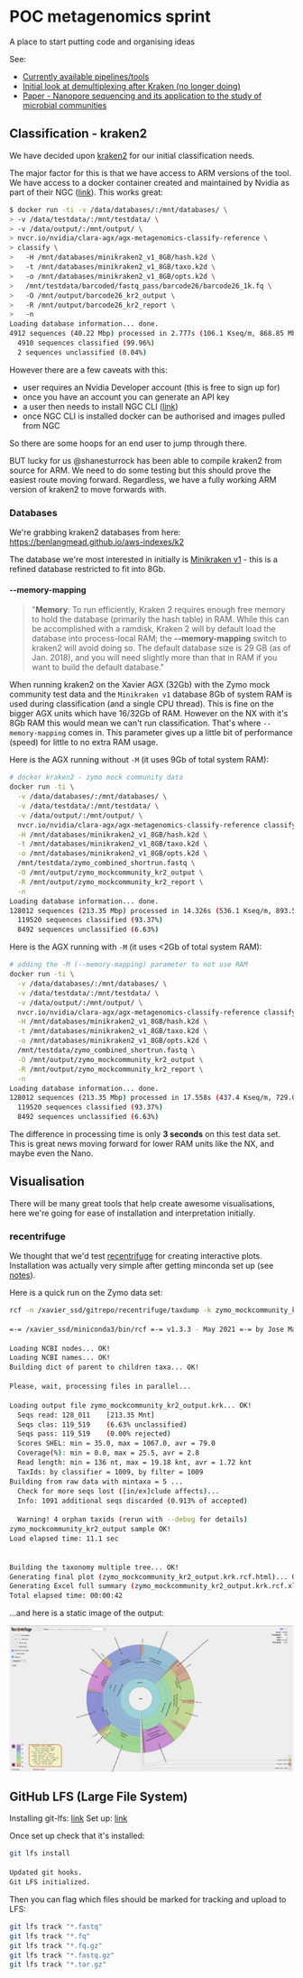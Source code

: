 # POC metagenomics sprint

A place to start putting code and organising ideas

See:

- [Currently available pipelines/tools](./available_pipelines_tools.md)
- [Initial look at demultiplexing after Kraken (no longer doing)](./demultiplex_kraken_output.md)
- [Paper - Nanopore sequencing and its application to the study of microbial communities](https://www.sciencedirect.com/science/article/pii/S2001037021000714)

## Classification - kraken2 

We have decided upon [kraken2](https://github.com/DerrickWood/kraken2) for our initial classification needs.

The major factor for this is that we have access to ARM versions of the tool. We have access to a docker container created and maintained by Nvidia as part of their NGC ([link](https://ngc.nvidia.com/catalog/containers/nvidia:clara-agx:agx-metagenomics-classify-reference)). This works great:

```sh
$ docker run -ti -v /data/databases/:/mnt/databases/ \
> -v /data/testdata/:/mnt/testdata/ \
> -v /data/output/:/mnt/output/ \
> nvcr.io/nvidia/clara-agx/agx-metagenomics-classify-reference \
> classify \
>   -H /mnt/databases/minikraken2_v1_8GB/hash.k2d \
>   -t /mnt/databases/minikraken2_v1_8GB/taxo.k2d \
>   -o /mnt/databases/minikraken2_v1_8GB/opts.k2d \
>   /mnt/testdata/barcoded/fastq_pass/barcode26/barcode26_1k.fq \
>   -O /mnt/output/barcode26_kr2_output \
>   -R /mnt/output/barcode26_kr2_report \
>   -n
Loading database information... done.
4912 sequences (40.22 Mbp) processed in 2.777s (106.1 Kseq/m, 868.85 Mbp/m).
  4910 sequences classified (99.96%)
  2 sequences unclassified (0.04%)
```

However there are a few caveats with this:
* user requires an Nvidia Developer account (this is free to sign up for)
* once you have an account you can generate an API key
* a user then needs to install NGC CLI ([link](https://ngc.nvidia.com/setup/installers/cli))
* once NGC CLI is installed docker can be authorised and images pulled from NGC

So there are some hoops for an end user to jump through there.

BUT lucky for us @shanesturrock has been able to compile kraken2 from source for ARM. We need to do some testing but this should prove the easiest route moving forward. Regardless, we have a fully working ARM version of kraken2 to move forwards with.

### Databases

We're grabbing kraken2 databases from here: https://benlangmead.github.io/aws-indexes/k2

The database we're most interested in initially is [Minikraken v1](https://genome-idx.s3.amazonaws.com/kraken/minikraken2_v1_8GB_201904.tgz) - this is a refined database restricted to fit into 8Gb.

#### --memory-mapping

> "**Memory**: To run efficiently, Kraken 2 requires enough free memory to hold the database (primarily the hash table) in RAM. While this can be accomplished with a ramdisk, Kraken 2 will by default load the database into process-local RAM; the **--memory-mapping** switch to kraken2 will avoid doing so. The default database size is 29 GB (as of Jan. 2018), and you will need slightly more than that in RAM if you want to build the default database."

When running kraken2 on the Xavier AGX (32Gb) with the Zymo mock community test data and the `Minikraken v1` database 8Gb of system RAM is used during classification (and a single CPU thread). This is fine on the bigger AGX units which have 16/32Gb of RAM. However on the NX with it's 8Gb RAM this would mean we can't run classification. That's where `--memory-mapping` comes in. This parameter gives up a little bit of performance (speed) for little to no extra RAM usage.

Here is the AGX running without `-M` (it uses 9Gb of total system RAM):
```sh
# docker kraken2 - zymo mock community data
docker run -ti \
  -v /data/databases/:/mnt/databases/ \
  -v /data/testdata/:/mnt/testdata/ \
  -v /data/output/:/mnt/output/ \
  nvcr.io/nvidia/clara-agx/agx-metagenomics-classify-reference classify \
  -H /mnt/databases/minikraken2_v1_8GB/hash.k2d \
  -t /mnt/databases/minikraken2_v1_8GB/taxo.k2d \
  -o /mnt/databases/minikraken2_v1_8GB/opts.k2d \
  /mnt/testdata/zymo_combined_shortrun.fastq \
  -O /mnt/output/zymo_mockcommunity_kr2_output \
  -R /mnt/output/zymo_mockcommunity_kr2_report \
  -n
Loading database information... done.
128012 sequences (213.35 Mbp) processed in 14.326s (536.1 Kseq/m, 893.55 Mbp/m).
  119520 sequences classified (93.37%)
  8492 sequences unclassified (6.63%)
```

Here is the AGX running with `-M` (it uses <2Gb of total system RAM):
```sh
# adding the -M (--memory-mapping) parameter to not use RAM
docker run -ti \
  -v /data/databases/:/mnt/databases/ \
  -v /data/testdata/:/mnt/testdata/ \
  -v /data/output/:/mnt/output/ \
  nvcr.io/nvidia/clara-agx/agx-metagenomics-classify-reference classify \
  -H /mnt/databases/minikraken2_v1_8GB/hash.k2d \
  -t /mnt/databases/minikraken2_v1_8GB/taxo.k2d \
  -o /mnt/databases/minikraken2_v1_8GB/opts.k2d \
  /mnt/testdata/zymo_combined_shortrun.fastq \
  -O /mnt/output/zymo_mockcommunity_kr2_output \
  -R /mnt/output/zymo_mockcommunity_kr2_report \
  -n
Loading database information... done.
128012 sequences (213.35 Mbp) processed in 17.558s (437.4 Kseq/m, 729.07 Mbp/m).
  119520 sequences classified (93.37%)
  8492 sequences unclassified (6.63%)
```

The difference in processing time is only **3 seconds** on this test data set. This is great news moving forward for lower RAM units like the NX, and maybe even the Nano.

## Visualisation 

There will be many great tools that help create awesome visualisations, here we're going for ease of installation and interpretation initially.
### recentrifuge

We thought that we'd test [recentrifuge](https://github.com/khyox/recentrifuge) for creating interactive plots. Installation was actually very simple after getting minconda set up (see [notes](jetson_xavier_setup_notes.md)).

Here is a quick run on the Zymo data set:

```sh
rcf -n /xavier_ssd/gitrepo/recentrifuge/taxdump -k zymo_mockcommunity_kr2_output.krk

=-= /xavier_ssd/miniconda3/bin/rcf =-= v1.3.3 - May 2021 =-= by Jose Manuel Martí =-=

Loading NCBI nodes... OK! 
Loading NCBI names... OK! 
Building dict of parent to children taxa... OK! 

Please, wait, processing files in parallel...

Loading output file zymo_mockcommunity_kr2_output.krk... OK!
  Seqs read: 128_011	[213.35 Mnt]
  Seqs clas: 119_519	(6.63% unclassified)
  Seqs pass: 119_519	(0.00% rejected)
  Scores SHEL: min = 35.0, max = 1067.0, avr = 79.0
  Coverage(%): min = 0.0, max = 25.5, avr = 2.8
  Read length: min = 136 nt, max = 19.18 knt, avr = 1.72 knt
  TaxIds: by classifier = 1009, by filter = 1009
Building from raw data with mintaxa = 5 ... 
  Check for more seqs lost ([in/ex]clude affects)... 
  Info: 1091 additional seqs discarded (0.913% of accepted)

  Warning! 4 orphan taxids (rerun with --debug for details)
zymo_mockcommunity_kr2_output sample OK!
Load elapsed time: 11.1 sec


Building the taxonomy multiple tree... OK!
Generating final plot (zymo_mockcommunity_kr2_output.krk.rcf.html)... OK!
Generating Excel full summary (zymo_mockcommunity_kr2_output.krk.rcf.xlsx)... OK!
Total elapsed time: 00:00:42
```

...and here is a static image of the output:

![recentrifuge_plot](images/recentrifuge_zymodata.png)

## GitHub LFS (Large File System)

Installing git-lfs: [link](https://docs.github.com/en/github/managing-large-files/versioning-large-files/installing-git-large-file-storage)
Set up: [link](https://docs.github.com/en/github/managing-large-files/versioning-large-files/configuring-git-large-file-storage)

Once set up check that it's installed:

```sh
git lfs install

Updated git hooks.
Git LFS initialized.
```

Then you can flag which files should be marked for tracking and upload to LFS:

```sh
git lfs track "*.fastq"
git lfs track "*.fq"
git lfs track "*.fq.gz"
git lfs track "*.fastq.gz"
git lfs track "*.tar.gz"
```